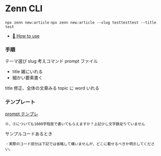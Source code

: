 # Zenn CLI

`npx zenn new:article`
`npx zenn new:article --slug testtesttest --title test`

- [📘 How to use](https://zenn.dev/zenn/articles/zenn-cli-guide)

### 手順

テーマ選び
slug 考えコマンド
prompt ファイル

- title 雑にいれる
- 細かい要素書く

title 修正、全体の文章みる
topic に word いれる

### テンプレート

[prompt テンプレ](/docs/PROMPT.md)

```
④、⑤についても1800字程度で書いてもらえますか？上記少し文字数足りていません

```

サンプルコードあるとき

```
・実際のコード部分は下記では省略して構いませんが、どこに載せるべきか明示してください。
```
